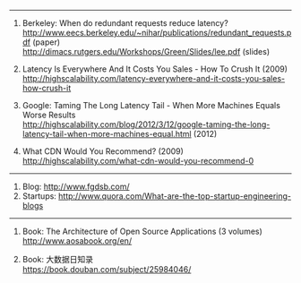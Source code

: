 <hr>

1. Berkeley: When do redundant requests reduce latency?
<br>http://www.eecs.berkeley.edu/~nihar/publications/redundant_requests.pdf (paper)
<br>http://dimacs.rutgers.edu/Workshops/Green/Slides/lee.pdf (slides)

2. Latency Is Everywhere And It Costs You Sales - How To Crush It (2009)
<br>http://highscalability.com/latency-everywhere-and-it-costs-you-sales-how-crush-it

3. Google: Taming The Long Latency Tail - When More Machines Equals Worse Results
<br>http://highscalability.com/blog/2012/3/12/google-taming-the-long-latency-tail-when-more-machines-equal.html (2012)

4. What CDN Would You Recommend? (2009)
<br>http://highscalability.com/what-cdn-would-you-recommend-0



<hr>

1. Blog: http://www.fgdsb.com/
2. Startups: http://www.quora.com/What-are-the-top-startup-engineering-blogs 

<HR>

1. Book: The Architecture of Open Source Applications (3 volumes)
<br>http://www.aosabook.org/en/

2. Book: 大数据日知录
<br>https://book.douban.com/subject/25984046/
